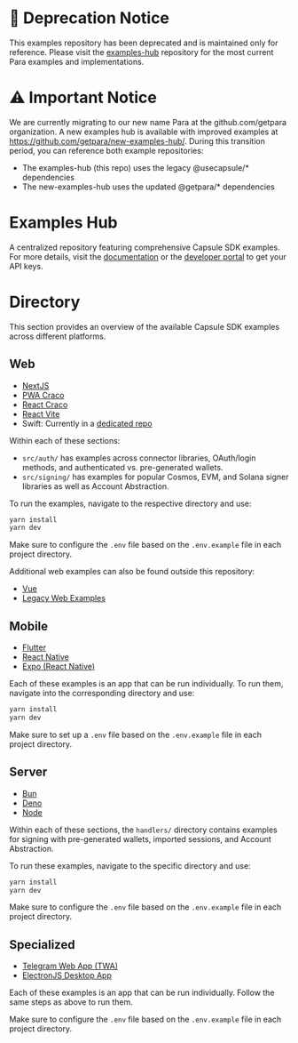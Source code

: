 # 📢 Deprecation Notice
This examples repository has been deprecated and is maintained only for reference. Please visit the [examples-hub](https://github.com/getpara/examples-hub) repository for the most current Para examples and implementations.

# ⚠️ Important Notice
We are currently migrating to our new name Para at the github.com/getpara organization. A new examples hub is available with improved examples at https://github.com/getpara/new-examples-hub/. During this transition period, you can reference both example repositories:
- The examples-hub (this repo) uses the legacy @usecapsule/* dependencies
- The new-examples-hub uses the updated @getpara/* dependencies

# Examples Hub

A centralized repository featuring comprehensive Capsule SDK examples. For more details, visit the
[documentation](https://docs.usecapsule.com/welcome) or the [developer portal](https://developer.usecapsule.com/) to get
your API keys.

# Directory

This section provides an overview of the available Capsule SDK examples across different platforms.

## Web

- [NextJS](./web/with-nextjs)
- [PWA Craco](./web/with-pwa-craco)
- [React Craco](./web/with-react-craco)
- [React Vite](./web/with-react-vite)
- Swift: Currently in a [dedicated repo](https://github.com/capsule-org/swift-sdk-example)

Within each of these sections:

- `src/auth/` has examples across connector libraries, OAuth/login methods, and authenticated vs. pre-generated wallets.
- `src/signing/` has examples for popular Cosmos, EVM, and Solana signer libraries as well as Account Abstraction.

To run the examples, navigate to the respective directory and use:

```bash
yarn install
yarn dev
```

Make sure to configure the `.env` file based on the `.env.example` file in each project directory.

Additional web examples can also be found outside this repository:

- [Vue](https://github.com/capsule-org/vue-example)
- [Legacy Web Examples](https://github.com/capsule-org/react-integration-examples)

## Mobile

- [Flutter](./mobile/with-flutter)
- [React Native](./mobile/with-react-native)
- [Expo (React Native)](./mobile/with-expo)

Each of these examples is an app that can be run individually. To run them, navigate into the corresponding directory
and use:

```bash
yarn install
yarn dev
```

Make sure to set up a `.env` file based on the `.env.example` file in each project directory.

## Server

- [Bun](./server/with-bun)
- [Deno](./server/with-deno)
- [Node](./server/with-node)

Within each of these sections, the `handlers/` directory contains examples for signing with pre-generated wallets,
imported sessions, and Account Abstraction.

To run these examples, navigate to the specific directory and use:

```bash
yarn install
yarn dev
```

Make sure to configure the `.env` file based on the `.env.example` file in each project directory.

## Specialized

- [Telegram Web App (TWA)](./specialized/with-telegram-web-app)
- [ElectronJS Desktop App](./specialized/with-electron)

Each of these examples is an app that can be run individually. Follow the same steps as above to run them.

Make sure to configure the `.env` file based on the `.env.example` file in each project directory.
